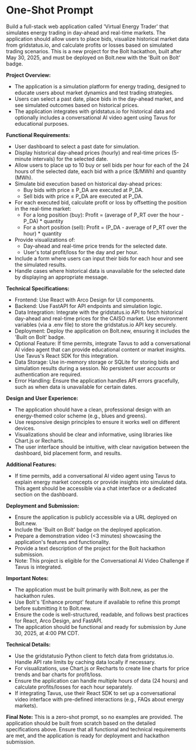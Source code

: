 # One-Shot Prompt

Build a full-stack web application called 'Virtual Energy Trader' that simulates energy trading in day-ahead and real-time markets. The application should allow users to place bids, visualize historical market data from gridstatus.io, and calculate profits or losses based on simulated trading scenarios. This is a new project for the Bolt hackathon, built after May 30, 2025, and must be deployed on Bolt.new with the 'Built on Bolt' badge.

**Project Overview:**

- The application is a simulation platform for energy trading, designed to educate users about market dynamics and test trading strategies.
- Users can select a past date, place bids in the day-ahead market, and see simulated outcomes based on historical prices.
- The application integrates with gridstatus.io for historical data and optionally includes a conversational AI video agent using Tavus for educational purposes.

**Functional Requirements:**

- User dashboard to select a past date for simulation.
- Display historical day-ahead prices (hourly) and real-time prices (5-minute intervals) for the selected date.
- Allow users to place up to 10 buy or sell bids per hour for each of the 24 hours of the selected date, each bid with a price ($/MWh) and quantity (MWh).
- Simulate bid execution based on historical day-ahead prices:
  - Buy bids with price ≥ P_DA are executed at P_DA.
  - Sell bids with price ≤ P_DA are executed at P_DA.
- For each executed bid, calculate profit or loss by offsetting the position in the real-time market:
  - For a long position (buy): Profit = (average of P_RT over the hour - P_DA) * quantity
  - For a short position (sell): Profit = (P_DA - average of P_RT over the hour) * quantity
- Provide visualizations of:
  - Day-ahead and real-time price trends for the selected date.
  - User's total profit/loss for the day and per hour.
- Include a form where users can input their bids for each hour and see the simulated results.
- Handle cases where historical data is unavailable for the selected date by displaying an appropriate message.

**Technical Specifications:**

- Frontend: Use React with Arco Design for UI components.
- Backend: Use FastAPI for API endpoints and simulation logic.
- Data Integration: Integrate with the gridstatus.io API to fetch historical day-ahead and real-time prices for the CAISO market. Use environment variables (via a .env file) to store the gridstatus.io API key securely.
- Deployment: Deploy the application on Bolt.new, ensuring it includes the 'Built on Bolt' badge.
- Optional Feature: If time permits, integrate Tavus to add a conversational AI video agent that can provide educational content or market insights. Use Tavus's React SDK for this integration.
- Data Storage: Use in-memory storage or SQLite for storing bids and simulation results during a session. No persistent user accounts or authentication are required.
- Error Handling: Ensure the application handles API errors gracefully, such as when data is unavailable for certain dates.

**Design and User Experience:**

- The application should have a clean, professional design with an energy-themed color scheme (e.g., blues and greens).
- Use responsive design principles to ensure it works well on different devices.
- Visualizations should be clear and informative, using libraries like Chart.js or Recharts.
- The user interface should be intuitive, with clear navigation between the dashboard, bid placement form, and results.

**Additional Features:**

- If time permits, add a conversational AI video agent using Tavus to explain energy market concepts or provide insights into simulated data. This agent should be accessible via a chat interface or a dedicated section on the dashboard.

**Deployment and Submission:**

- Ensure the application is publicly accessible via a URL deployed on Bolt.new.
- Include the 'Built on Bolt' badge on the deployed application.
- Prepare a demonstration video (<3 minutes) showcasing the application's features and functionality.
- Provide a text description of the project for the Bolt hackathon submission.
- Note: This project is eligible for the Conversational AI Video Challenge if Tavus is integrated.

**Important Notes:**

- The application must be built primarily with Bolt.new, as per the hackathon rules.
- Use Bolt's 'Enhance prompt' feature if available to refine this prompt before submitting it to Bolt.new.
- Ensure the code is well-structured, readable, and follows best practices for React, Arco Design, and FastAPI.
- The application should be functional and ready for submission by June 30, 2025, at 4:00 PM CDT.

**Technical Details:**

- Use the gridstatusio Python client to fetch data from gridstatus.io. Handle API rate limits by caching data locally if necessary.
- For visualizations, use Chart.js or Recharts to create line charts for price trends and bar charts for profit/loss.
- Ensure the application can handle multiple hours of data (24 hours) and calculate profits/losses for each hour separately.
- If integrating Tavus, use their React SDK to set up a conversational video interface with pre-defined interactions (e.g., FAQs about energy markets).

**Final Note:**
This is a zero-shot prompt, so no examples are provided. The application should be built from scratch based on the detailed specifications above. Ensure that all functional and technical requirements are met, and the application is ready for deployment and hackathon submission.
